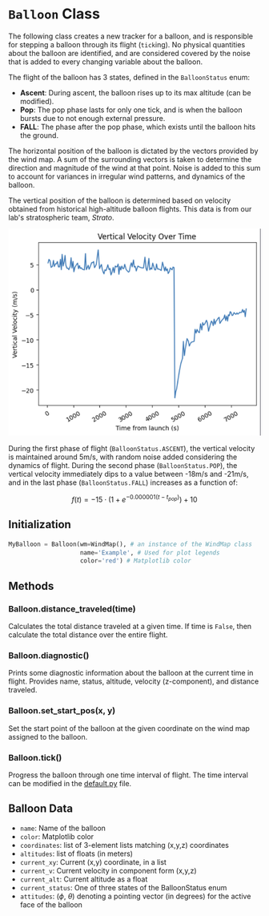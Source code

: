# `Balloon` Class

The following class creates a new tracker for a balloon, and is responsible for stepping a balloon through its flight (`tick`ing). No physical quantities about the balloon are identified, and are considered covered by the noise that is added to every changing variable about the balloon.

The flight of the balloon has 3 states, defined in the `BalloonStatus` enum:

- **Ascent**: During ascent, the balloon rises  up to its max altitude (can be modified).
- **Pop**: The pop phase lasts for only one tick, and is when the balloon bursts due to not enough external pressure.
- **FALL**: The phase after the pop phase, which exists until the balloon hits the ground.

The horizontal position of the balloon is dictated by the vectors provided by the wind map. A sum of the surrounding vectors is taken to determine the direction and magnitude of the wind at that point. Noise is added to this sum to account for variances in irregular wind patterns, and dynamics of the balloon. 

The vertical position of the balloon is determined based on velocity obtained from historical high-altitude balloon flights. This data is from our lab's stratospheric team, *Strato*.

![](./imgs/hist-vv.png)

During the first phase of flight (`BalloonStatus.ASCENT`), the vertical velocity is maintained around 5m/s, with random noise added considering the dynamics of flight. During the second phase (`BalloonStatus.POP`), the vertical velocity immediately dips to a value between -18m/s and -21m/s, and in the last phase (`BalloonStatus.FALL`) increases as a function of:

$$f(t) = -15 \cdot (1 + e^{-0.000001(t-t_{pop})}) + 10$$

## Initialization

```py
MyBalloon = Balloon(wm=WindMap(), # an instance of the WindMap class
                    name='Example', # Used for plot legends
                    color='red') # Matplotlib color
```

## Methods

### Balloon.distance_traveled(time)

Calculates the total distance traveled at a given time. If time is `False`, then calculate the total distance over the entire flight.

### Balloon.diagnostic()

Prints some diagnostic information about the balloon at the current time in flight. Provides name, status, altitude, velocity (z-component), and distance traveled.

### Balloon.set_start_pos(x, y)

Set the start point of the balloon at the given coordinate on the wind map assigned to the balloon.

### Balloon.tick()

Progress the balloon through one time interval of flight. The time interval can be modified in the [default.py](/components/defaults.py) file.

## Balloon Data

- `name`: Name of the balloon
- `color`: Matplotlib color
- `coordinates`: list of 3-element lists matching (x,y,z) coordinates
- `altitudes`: list of floats (in meters)
- `current_xy`: Current (x,y) coordinate, in a list
- `current_v`: Current velocity in component form (x,y,z)
- `current_alt`: Current altitude as a float
- `current_status`: One of three states of the BalloonStatus enum
- `attitudes`: ($\phi$, $\theta$) denoting a pointing vector (in degrees) for the active face of the balloon